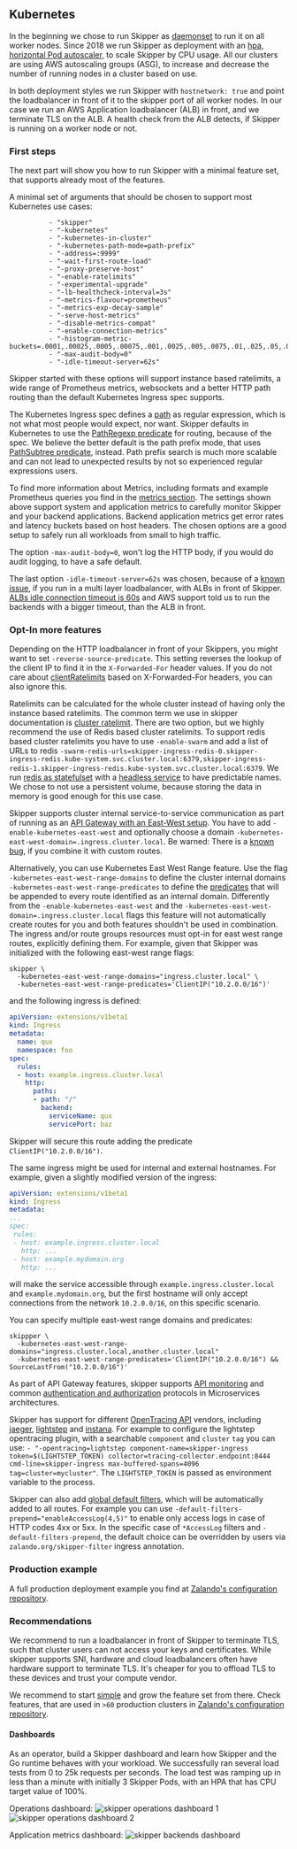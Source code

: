 ## Kubernetes

In the beginning we chose to run Skipper as
[daemonset](https://kubernetes.io/docs/concepts/workloads/controllers/daemonset/)
to run it on all worker nodes. Since 2018 we run Skipper as deployment
with an [hpa, horizontal Pod autoscaler,](https://kubernetes.io/docs/tasks/run-application/horizontal-pod-autoscale/)
to scale Skipper by CPU usage.
All our clusters are using AWS autoscaling groups (ASG), to increase
and decrease the number of running nodes in a cluster based on use.

In both deployment styles we run Skipper with `hostnetwork: true` and
point the loadbalancer in front of it to the skipper port of all
worker nodes. In our case we run an AWS Application loadbalancer (ALB)
in front, and we terminate TLS on the ALB. A health check from the ALB
detects, if Skipper is running on a worker node or not.

### First steps

The next part will show you how to run Skipper with a minimal feature
set, that supports already most of the features.

A minimal set of arguments that should be chosen to support most
Kubernetes use cases:

```
          - "skipper"
          - "-kubernetes"
          - "-kubernetes-in-cluster"
          - "-kubernetes-path-mode=path-prefix"
          - "-address=:9999"
          - "-wait-first-route-load"
          - "-proxy-preserve-host"
          - "-enable-ratelimits"
          - "-experimental-upgrade"
          - "-lb-healthcheck-interval=3s"
          - "-metrics-flavour=prometheus"
          - "-metrics-exp-decay-sample"
          - "-serve-host-metrics"
          - "-disable-metrics-compat"
          - "-enable-connection-metrics"
          - "-histogram-metric-buckets=.0001,.00025,.0005,.00075,.001,.0025,.005,.0075,.01,.025,.05,.075,.1,.2,.3,.4,.5,.75,1,2,3,4,5,7,10,15,20,30,60,120,300,600"
          - "-max-audit-body=0"
          - "-idle-timeout-server=62s"
```

Skipper started with these options will support instance based
ratelimits, a wide range of Prometheus metrics, websockets and a
better HTTP path routing than the default Kubernetes Ingress spec
supports.

The Kubernetes Ingress spec defines a
[path](https://kubernetes.io/docs/reference/generated/kubernetes-api/v1.14/#httpingresspath-v1beta1-networking-k8s-io)
as regular expression, which is not what most people would expect, nor
want. Skipper defaults in Kubernetes to use the [PathRegexp predicate](../reference/predicates.md#pathregexp)
for routing, because of the spec. We believe the better default is the
path prefix mode, that uses [PathSubtree predicate](../../reference/predicates#pathsubtree),
instead. Path prefix search is much more scalable and can not lead to
unexpected results by not so experienced regular expressions users.

To find more information about Metrics, including formats and example
Prometheus queries you find in the [metrics
section](../../operation/operation#monitoring).
The settings shown above support system and application metrics to
carefully monitor Skipper and your backend applications. Backend
application metrics get error rates and latency buckets based on host
headers. The chosen options are a good setup to safely run all
workloads from small to high traffic.

The option `-max-audit-body=0`, won't log the HTTP body, if you would
do audit logging, to have a safe default.

The last option `-idle-timeout-server=62s` was chosen, because of a
[known issue](https://github.com/zalando/skipper/issues/964), if you
run in a multi layer loadbalancer, with ALBs in front of Skipper.
[ALBs idle connection timeout is 60s](https://docs.aws.amazon.com/elasticloadbalancing/latest/application/application-load-balancers.html#connection-idle-timeout)
and AWS support told us to run the backends with a bigger timeout,
than the ALB in front.

### Opt-In more features

Depending on the HTTP loadbalancer in front of your Skippers, you might
want to set `-reverse-source-predicate`. This setting reverses the
lookup of the client IP to find it in the `X-Forwarded-For` header
values. If you do not care about
[clientRatelimits](../../reference/filters#clientratelimit)
based on X-Forwarded-For headers, you can also ignore this.

Ratelimits can be calculated for the whole cluster instead of having
only the instance based ratelimits. The common term we use in skipper
documentation is [cluster ratelimit](https://opensource.zalando.com/skipper/tutorials/ratelimit/#cluster-ratelimit).
There are two option, but we highly recommend the use of Redis based
cluster ratelimits. To support redis based cluster ratelimits you have to
use `-enable-swarm` and add a list of URLs to redis
`-swarm-redis-urls=skipper-ingress-redis-0.skipper-ingress-redis.kube-system.svc.cluster.local:6379,skipper-ingress-redis-1.skipper-ingress-redis.kube-system.svc.cluster.local:6379`. We
run [redis as
statefulset](https://github.com/zalando-incubator/kubernetes-on-aws/blob/beta/cluster/manifests/skipper/skipper-redis.yaml)
with a [headless
service](https://github.com/zalando-incubator/kubernetes-on-aws/blob/beta/cluster/manifests/skipper/skipper-redis-service.yaml)
to have predictable names. We chose to not use a persistent volume,
because storing the data in memory is good enough for this use case.

Skipper supports cluster internal service-to-service communication as
part of running as an [API Gateway with an East-West
setup](../../kubernetes/ingress-controller/#run-as-api-gateway-with-east-west-setup).
You have to add `-enable-kubernetes-east-west` and optionally choose a
domain
`-kubernetes-east-west-domain=.ingress.cluster.local`. Be warned: There is a
[known bug](https://github.com/zalando/skipper/issues/1024), if you
combine it with custom routes.

Alternatively, you can use Kubernetes East West Range feature. Use the
flag `-kubernetes-east-west-range-domains` to define the cluster
internal domains `-kubernetes-east-west-range-predicates` to define the
[predicates](../../reference/predicates) that will be appended to every
route identified as an internal domain. Differently from the
`-enable-kubernetes-east-west` and the
`-kubernetes-east-west-domain=.ingress.cluster.local` flags this feature
will not automatically create routes for you and both features shouldn't
be used in combination. The ingress and/or route groups resources must
opt-in for east west range routes, explicitly defining them. For example,
given that Skipper was initialized with the following east-west range flags:

```
skipper \
  -kubernetes-east-west-range-domains="ingress.cluster.local" \
  -kubernetes-east-west-range-predicates='ClientIP("10.2.0.0/16")'
```

and the following ingress is defined:

```yaml
apiVersion: extensions/v1beta1
kind: Ingress
metadata:
  name: qux
  namespace: foo
spec:
  rules:
  - host: example.ingress.cluster.local
    http:
      paths:
      - path: "/"
        backend:
          serviceName: qux
          servicePort: baz
```

Skipper will secure this route adding the predicate `ClientIP("10.2.0.0/16")`.

The same ingress might be used for internal and external hostnames. For
example, given a slightly modified version of the ingress:

 ```yaml
apiVersion: extensions/v1beta1
kind: Ingress
metadata:
...
spec:
  rules:
  - host: example.ingress.cluster.local
    http: ...
  - host: example.mydomain.org
    http: ...
```

will make the service accessible through `example.ingress.cluster.local`
and `example.mydomain.org`, but the first hostname will only accept
connections from the network `10.2.0.0/16`, on this specific scenario.

You can specify multiple east-west range domains and predicates:

```
skippper \
  -kubernetes-east-west-range-domains="ingress.cluster.local,another.cluster.local"
  -kubernetes-east-west-range-predicates='ClientIP("10.2.0.0/16") && SourceLastFrom("10.2.0.0/16")'
```

As part of API Gateway features, skipper supports [API
monitoring](https://opensource.zalando.com/skipper/reference/filters/#apiusagemonitoring)
and common [authentication and
authorization](https://opensource.zalando.com/skipper/tutorials/auth/)
protocols in Microservices architectures.

Skipper has support for different [OpenTracing API](http://opentracing.io/) vendors, including
[jaeger](https://www.jaegertracing.io/),
[lightstep](https://lightstep.com/) and
[instana](https://www.instana.com/supported-technologies/opentracing/).
For example to configure the lightstep opentracing plugin, with a
searchable `component` and `cluster` `tag` you can use:
`- "-opentracing=lightstep component-name=skipper-ingress token=$(LIGHTSTEP_TOKEN) collector=tracing-collector.endpoint:8444 cmd-line=skipper-ingress max-buffered-spans=4096 tag=cluster=mycluster"`.
The `LIGHTSTEP_TOKEN` is passed as environment variable to
the process.

Skipper can also add [global default filters](../../operation/operation/#global-default-filters),
which will be automatically added to all routes. For example you can
use `-default-filters-prepend="enableAccessLog(4,5)"` to enable only
access logs in case of HTTP codes 4xx or 5xx. In the specific case of
`*AccessLog` filters and `-default-filters-prepend`, the default
choice can be overridden by users via `zalando.org/skipper-filter`
ingress annotation.

### Production example

A full production deployment example you find at [Zalando's configuration
repository](https://github.com/zalando-incubator/kubernetes-on-aws/tree/beta/cluster/manifests/skipper).

### Recommendations

We recommend to run a loadbalancer in front of Skipper to terminate
TLS, such that cluster users can not access your keys and
certificates. While skipper supports SNI, hardware and cloud
loadbalancers often have hardware support to terminate TLS. It's
cheaper for you to offload TLS to these devices and trust your compute
vendor.

We recommend to start [simple](#first-steps) and grow the feature set from there.
Check features, that are used in `>60` production clusters in [Zalando's configuration
repository](https://github.com/zalando-incubator/kubernetes-on-aws/tree/beta/cluster/manifests/skipper).

#### Dashboards

As an operator, build a Skipper dashboard and learn how Skipper and
the Go runtime behaves with your workload. We successfully ran several
load tests from 0 to 25k requests per seconds.  The load test was
ramping up in less than a minute with initially 3 Skipper Pods, with an
HPA that has CPU target value of 100%.

Operations dashboard:
![skipper operations dashboard 1](../img/skipper_dashboard1.png)
![skipper operations dashboard 2](../img/skipper_dashboard2.png)

Application metrics dashboard:
![skipper backends dashboard](../img/skipper_application_dashboard.png)
